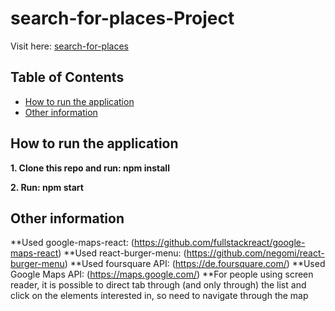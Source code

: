 ﻿# search-for-places-Project

Visit here: [search-for-places](https://search-for-places.appspot.com/)

## Table of Contents

* [How to run the application](#how-to-run-the-app)
* [Other information](#other-information)

## How to run the application

**1. Clone this repo and run: npm install**

**2. Run: npm start**

## Other information

**Used google-maps-react: (https://github.com/fullstackreact/google-maps-react)
**Used react-burger-menu: (https://github.com/negomi/react-burger-menu)
**Used foursquare API: (https://de.foursquare.com/)
**Used Google Maps API: (https://maps.google.com/)
**For people using screen reader, it is possible to direct tab through (and only through) the list and click on the elements interested in, so need to navigate through the map
